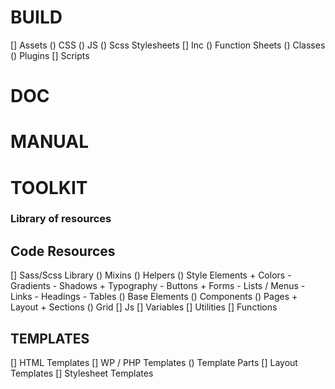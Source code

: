 # BUILD
  [] Assets
    () CSS
    () JS
    () Scss Stylesheets
  [] Inc
    () Function Sheets
    () Classes
    () Plugins
  [] Scripts

# DOC



# MANUAL


# TOOLKIT
### Library of resources

## Code Resources
  [] Sass/Scss Library
    () Mixins
    () Helpers
    () Style Elements
      + Colors
        - Gradients
        - Shadows
      + Typography
        - Buttons + Forms
        - Lists / Menus
        - Links
        - Headings
        - Tables
    () Base Elements
    () Components
    () Pages
      + Layout
      + Sections
    () Grid
  [] Js
  [] Variables
  [] Utilities
  [] Functions

## TEMPLATES
  [] HTML Templates
  [] WP / PHP Templates
    () Template Parts
  [] Layout Templates
  [] Stylesheet Templates
